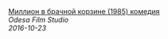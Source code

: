 <!--2024-03-06 23:58:02-->
<div class="yb">
  <a class="nodecor" href="/posts.html?kinoroliki/million_v_brachnoj_korzine_1985_komediya">
    <img class="preview" data-videoid="yioch-zfWWM" src="https://i.ytimg.com/vi/yioch-zfWWM/hqdefault.jpg" align="middle" alt="">
  </a>
  <div class="inlbl text">
    <a class="nodecor" href="/posts.html?kinoroliki/million_v_brachnoj_korzine_1985_komediya">Миллион в брачной корзине (1985) комедия</a><br>
    <i class="smaller2">Odesa Film Studio</i><br>
    <i class="smaller3">2016-10-23</i>
  </div>
</div>

